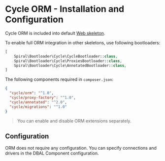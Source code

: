 # Cycle ORM - Installation and Configuration

Cycle ORM is included into default [Web skeleton](https://github.com/spiral/app).

To enable full ORM integration in other skeletons, use following bootloaders:

```php
[
    Spiral\Bootloader\Cycle\CycleBootloader::class,
    Spiral\Bootloader\Cycle\ProxiesBootloader::class,
    Spiral\Bootloader\Cycle\AnnotatedBootloader::class,
]
```

The following components required in `composer.json`:

```json
{
  "cycle/orm": "^1.0",
  "cycle/proxy-factory": "^1.0",
  "cycle/annotated": "^2.0",
  "cycle/migrations": "^1.0"
}
```

> You can enable and disable ORM extensions separately.

## Configuration

ORM does not require any configuration. You can specify connections and drivers in the DBAL Component configuration.
